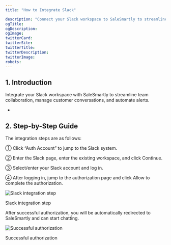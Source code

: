 ```yaml
---
title: "How to Integrate Slack"

description: "Connect your Slack workspace to SaleSmartly to streamline collaboration and customer support"
ogTitle:
ogDescription:
ogImage:
twitterCard:
twitterSite:
twitterTitle:
twitterDescription:
twitterImage:
robots:
---
```


## 1. Introduction

Integrate your Slack workspace with SaleSmartly to streamline team collaboration, manage customer conversations, and automate alerts.

-

## 2. Step-by-Step Guide

The integration steps are as follows:

① Click “Auth Account” to jump to the Slack system.

② Enter the Slack page, enter the existing workspace, and click Continue.

③ Select/enter your Slack account and log in.

④ After logging in, jump to the authorization page and click Allow to complete the authorization.

![Slack integration step](https://resource.helplook.net/docker_production/ulybx9/article/KbmZBKU8/68070603dc463.png)

Slack integration step

After successful authorization, you will be automatically redirected to SaleSmartly and can start chatting.

![Successful authorization](https://resource.helplook.net/docker_production/ulybx9/article/KbmZBKU8/6807001205405.png)

Successful authorization
